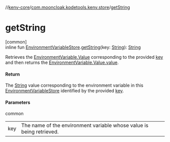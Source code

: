 //[kenv-core](../../index.md)/[com.mooncloak.kodetools.kenv.store](index.md)/[getString](get-string.md)

# getString

[common]\
inline fun [EnvironmentVariableStore](-environment-variable-store/index.md).[getString](get-string.md)(key: [String](https://kotlinlang.org/api/core/kotlin-stdlib/kotlin/-string/index.html)): [String](https://kotlinlang.org/api/core/kotlin-stdlib/kotlin/-string/index.html)

Retrieves the [EnvironmentVariable.Value](../com.mooncloak.kodetools.kenv/-environment-variable/-value/index.md) corresponding to the provided [key](get-string.md) and then returns the [EnvironmentVariable.Value.value](https://kotlinlang.org/api/core/kotlin-stdlib/kotlin/-string/index.html).

#### Return

The [String](https://kotlinlang.org/api/core/kotlin-stdlib/kotlin/-string/index.html) value corresponding to the environment variable in this [EnvironmentVariableStore](-environment-variable-store/index.md) identified by the provided [key](get-string.md).

#### Parameters

common

| | |
|---|---|
| key | The name of the environment variable whose value is being retrieved. |
